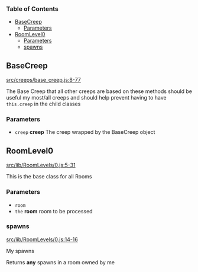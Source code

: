 <!-- Generated by documentation.js. Update this documentation by updating the source code. -->

### Table of Contents

*   [BaseCreep][1]
    *   [Parameters][2]
*   [RoomLevel0][3]
    *   [Parameters][4]
    *   [spawns][5]

## BaseCreep

[src/creeps/base\_creep.js:8-77][6]

The Base Creep that all other creeps are based on
these methods should be useful my most/all creeps and should
help prevent having to have `this.creep` in the child classes

### Parameters

*   `creep` **creep** The creep wrapped by the BaseCreep object

## RoomLevel0

[src/lib/RoomLevels/0.js:5-31][7]

This is the base class for all Rooms

### Parameters

*   `room` &#x20;
*   `the` **room** room to be processed

### spawns

[src/lib/RoomLevels/0.js:14-16][8]

My spawns

Returns **any** spawns in a room owned by me

[1]: #basecreep

[2]: #parameters

[3]: #roomlevel0

[4]: #parameters-1

[5]: #spawns

[6]: https://github.com/coteyr/screeps-rover/blob/0ddb33a995d0d775e533013d264f17f563a93864/src/creeps/base_creep.js#L8-L77 "Source code on GitHub"

[7]: https://github.com/coteyr/screeps-rover/blob/0ddb33a995d0d775e533013d264f17f563a93864/src/lib/RoomLevels/0.js#L5-L31 "Source code on GitHub"

[8]: https://github.com/coteyr/screeps-rover/blob/0ddb33a995d0d775e533013d264f17f563a93864/src/lib/RoomLevels/0.js#L14-L16 "Source code on GitHub"
